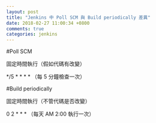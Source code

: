 ```yaml
---
layout: post
title: "Jenkins 中 Poll SCM 與 Build periodically 差異"
date: 2018-02-27 11:00:34 +0800
comments: true
categories: jenkins
---
```

#Poll SCM

固定時間執行（假如代碼有改變）

*/5 * * * * （每 5 分鐘檢查一次）
 
#Build periodically

固定時間執行（不管代碼是否改變）

0 2 * * * （每天 AM 2:00 執行一次）